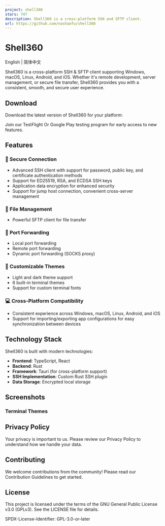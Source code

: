 ```yaml
---
project: shell360
stars: 747
description: Shell360 is a cross-platform SSH and SFTP client.
url: https://github.com/nashaofu/shell360
---
```


Shell360
========

English | 简体中文

Shell360 is a cross-platform SSH & SFTP client supporting Windows, macOS, Linux, Android, and iOS. Whether it's remote development, server management, or secure file transfer, Shell360 provides you with a consistent, smooth, and secure user experience.

Download
--------

Download the latest version of Shell360 for your platform:

Join our TestFlight Or Google Play testing program for early access to new features.

Features
--------

### 🔐 Secure Connection

-   Advanced SSH client with support for password, public key, and certificate authentication methods
-   Support for ED25519, RSA, and ECDSA SSH keys
-   Application data encryption for enhanced security
-   Support for jump host connection, convenient cross-server management

### 📁 File Management

-   Powerful SFTP client for file transfer

### 🔄 Port Forwarding

-   Local port forwarding
-   Remote port forwarding
-   Dynamic port forwarding (SOCKS proxy)

### 🎨 Customizable Themes

-   Light and dark theme support
-   6 built-in terminal themes
-   Support for custom terminal fonts

### 💻 Cross-Platform Compatibility

-   Consistent experience across Windows, macOS, Linux, Android, and iOS
-   Support for importing/exporting app configurations for easy synchronization between devices

Technology Stack
----------------

Shell360 is built with modern technologies:

-   **Frontend**: TypeScript, React
-   **Backend**: Rust
-   **Framework**: Tauri (for cross-platform support)
-   **SSH Implementation**: Custom Rust SSH plugin
-   **Data Storage**: Encrypted local storage

Screenshots
-----------

### Terminal Themes

Privacy Policy
--------------

Your privacy is important to us. Please review our Privacy Policy to understand how we handle your data.

Contributing
------------

We welcome contributions from the community! Please read our Contribution Guidelines to get started.

License
-------

This project is licensed under the terms of the GNU General Public License v3.0 (GPLv3). See the LICENSE file for details.

SPDX-License-Identifier: GPL-3.0-or-later
